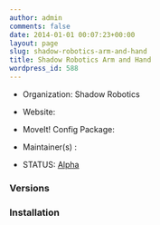 ```yaml
---
author: admin
comments: false
date: 2014-01-01 00:07:23+00:00
layout: page
slug: shadow-robotics-arm-and-hand
title: Shadow Robotics Arm and Hand
wordpress_id: 588
---
```



	
  * Organization: Shadow Robotics

	
  * Website:

	
  * MoveIt! Config Package:

	
  * Maintainer(s) :

	
  * STATUS: [Alpha](/about/moveit-status/#legend)




### Versions








### Installation






